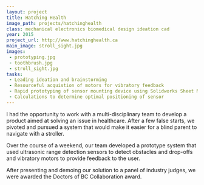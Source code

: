 ```yaml
---
layout: project
title: Hatching Health
image_path: projects/hatchinghealth
class: mechanical electronics biomedical design ideation cad
year: 2015
project_url: http://www.hatchinghealth.ca
main_image: stroll_sight.jpg
images:
 - prototyping.jpg
 - toothbrush.jpg
 - stroll_sight.jpg
tasks: 
 - Leading ideation and brainstorming
 - Resourceful acquistion of motors for vibratory feedback
 - Rapid prototyping of sensor mounting device using Solidworks Sheet Metal and cardboard
 - Calculations to determine optimal positioning of sensor
---
```


I had the opportunity to work with a multi-disciplinary team to develop a product aimed at solving an issue in healthcare. After a few false starts, we pivoted and pursued a system that would make it easier for a blind parent to navigate with a stroller.

Over the course of a weekend, our team developed a prototype system that used ultrasonic range detection sensors to detect obstacles and drop-offs and vibratory motors to provide feedback to the user.

After presenting and demoing our solution to a panel of industry judges, we were awarded the Doctors of BC Collaboration award.
